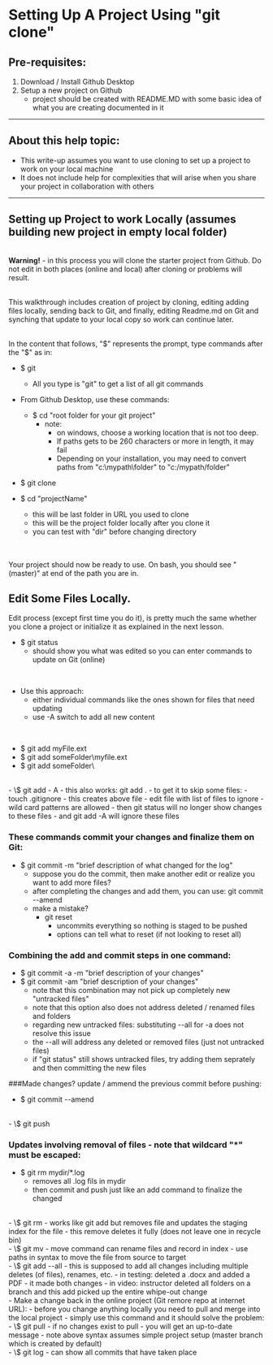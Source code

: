 # Setting Up A Project Using "git clone"

## Pre-requisites:

1. Download / Install Github Desktop
2. Setup a new project on Github
   - project should be created with README.MD with some basic idea of what you are creating documented in it

----
   
## About this help topic:  
- This write-up assumes you want to use cloning to set up a project to work on your local machine
- It does not include help for complexities that will arise when you share your project in collaboration with others
   
----
## Setting up Project to work Locally (assumes building new project in empty local folder)
<br/>**Warning!** - in this process you will clone the starter project from Github.
Do not edit in both places (online and local) after cloning or problems will result.

<br/>This walkthrough includes creation of project by cloning, editing adding files locally, sending back to Git,
and finally, editing Readme.md on Git and synching that update to your local copy so work can continue later.

<br/>In the content that follows, "$" represents the prompt, type commands after the "$" as in:
- \$ git
  - All you type is "git" to get a list of all git commands

- From Github Desktop, use these commands:
  - \$ cd "root folder for your git project"
    - note:  
	  - on windows, choose a working location that is not too deep.  
      - If paths gets to be 260 characters or more in length, it may fail
	  - Depending on your installation, you may need to convert paths from "c:\mypath\folder" to "c:/mypath/folder"

- \$ git clone <URL to clone from project you created on Github>
- \$ cd "projectName" 
  - this will be last folder in URL you used to clone
  - this will be the project folder locally after you clone it
  - you can test with "dir" before changing directory
  
<br/><br/>Your project should now be ready to use.  On bash, you should see "(master)" at end of the path you are in.

## Edit Some Files Locally.
Edit process (except first time you do it), is pretty much the same whether you clone a project or initialize it as explained
in the next lesson.
- \$ git status
  - should show you what was edited so you can enter commands to update on Git (online)
<br/>

- Use this approach:
  - either individual commands like the ones shown for files that need updating
  - use -A switch to add all new content
<br/>

- \$ git add myFile.ext
- \$ git add someFolder\myfile.ext
- \$ git add someFolder\

<br/>
- \$ git add - A
  - this also works:  git add .
  - to get it to skip some files:
    - touch .gitignore
	  - this creates above file
	  - edit file with list of files to ignore
	  - wild card patterns are allowed
	  - then git status will no longer show changes to these files
	  - and git add -A will ignore these files
  
### These commands commit your changes and finalize them on Git:

- \$ git commit -m "brief description of what changed for the log"
  - suppose you do the commit, then make another edit or realize you want to add more files?
  - after completing the changes and add them, you can use:  git commit --amend
  - make a mistake?  
    - git reset
	  - uncommits everything so nothing is staged to be pushed
	  - options can tell what to reset (if not looking to reset all)

### Combining the add and commit steps in one command:

- \$ git commit -a -m "brief description of your changes"
- \$ git commit -am "brief description of your changes"
  - note that this combination may not pick up completely new "untracked files"
  - note that this option also does not address deleted / renamed files and folders
  - regarding new untracked files:  substituting --all for -a does not resolve this issue
  - the --all will address any deleted or removed files (just not untracked files)
  - if "git status" still shows untracked files, try adding them seprately and then committing the new files

###Made changes?  update / ammend the previous commit before pushing:

- \$ git commit --amend

<br/>	  
- \$ git push

### Updates involving removal of files - note that wildcard "*" must be escaped:

- \$ git rm mydir/\*.log
  - removes all .log fils in mydir 
  - then commit and push just like an add command to finalize the changed

<br/>
- \$ git rm <file-name>
  - works like git add but removes file and updates the staging index for the file
  - this remove deletes it fully (does not leave one in recycle bin)

<br/>
- \$ git mv <file> <renamed file>
  - move command can rename files and record in index
  - use paths in syntax to move the file from source to target

<br/>  
- \$ git add --all
  - this is supposed to add all changes including multiple deletes (of files), renames, etc.
  - in testing:  deleted a .docx and added a PDF - it made both changes
  - in video:  instructor deleted all folders on a branch and this add picked up the entire whipe-out change  

<br/>  
- Make a change back in the online project (Git remore repo at internet URL):
  - before you change anything locally you need to pull and merge into the local project
  - simply use this command and it should solve the problem:
    - \$ git pull
    - if no changes exist to pull - you will get an up-to-date message
    - note above syntax assumes simple project setup (master branch which is created by default)	

<br/>
- \$ git log 
  - can show all commits that have taken place
